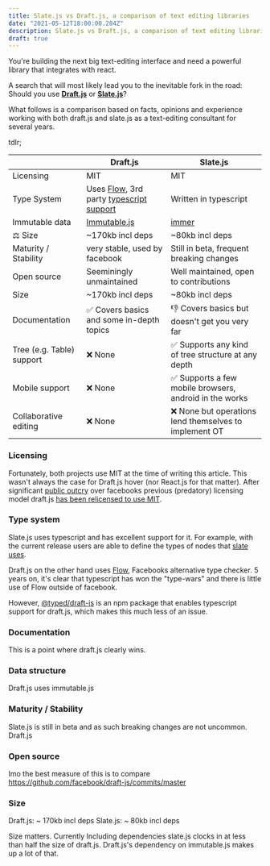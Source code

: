 ```yaml
---
title: Slate.js vs Draft.js, a comparison of text editing libraries
date: "2021-05-12T18:00:00.284Z"
description: Slate.js vs Draft.js, a comparison of text editing libraries
draft: true
---
```


You're building the next big text-editing interface and need a powerful library that integrates with react.

A search that will most likely lead you to the inevitable fork in the road: Should you use [__Draft.js__](https://draftjs.org/) or [__Slate.js__](https://www.slatejs.org/)?

What follows is a comparison based on facts, opinions and experience working with both draft.js and slate.js as a text-editing consultant for several years.

tdlr;

|                           | Draft.js                                      | Slate.js                                                   |
| --                        | --                                            |  --                                                        |
| Licensing                 | MIT                                           | MIT                                                        |
| Type System               | Uses [Flow], 3rd party [typescript support]   | Written in typescript                                      |
| Immutable data            | [Immutable.js]                                | [immer]                                                    |
| ⚖️ Size                    | ~170kb incl deps                              | ~80kb incl deps                                            |
| Maturity / Stability      | very stable, used by facebook                 |  Still in beta, frequent breaking changes                  |
| Open source               | Seeminingly unmaintained                      | Well maintained, open to contributions                     |
| Size                      | ~170kb incl deps                              | ~80kb incl deps                                            |
| Documentation             | ✅ Covers basics and some in-depth topics     | 👎 Covers basics but doesn't get you very far               |
| Tree (e.g. Table) support | ❌ None                                       | ✅ Supports any kind of tree structure at any depth         |
| Mobile support            | ❌ None                                       | ✅ Supports a few mobile browsers, android in the works     |
| Collaborative editing     | ❌ None                                       | ❌ None but operations lend themselves to implement OT      |

### Licensing

Fortunately, both projects use MIT at the time of writing this article. This wasn't always the case for Draft.js hover (nor React.js for that matter). After significant [public outcry] over facebooks previous (predatory) licensing model draft.js [has been relicensed to use MIT](https://github.com/facebook/draft-js/pull/1967).

### Type system

Slate.js uses typescript and has excellent support for it. For example, with the current release users are able to define the types of nodes that [slate uses](https://docs.slatejs.org/concepts/12-typescript#defining-editor-element-and-text-types).

Draft.js on the other hand uses [Flow], Facebooks alternative type checker. 5 years on, it's clear that typescript has won the "type-wars" and there is little use of Flow outside of facebook.

However, [@typed/draft-js] is an npm package that enables typescript support for draft.js, which makes this much less of an issue.

### Documentation

This is a point where draft.js clearly wins. 

### Data structure

Draft.js uses immutable.js

### Maturity / Stability

Slate.js is still in beta and as such breaking changes are not uncommon.
Draft.js


### Open source

Imo the best measure of this is to compare https://github.com/facebook/draft-js/commits/master

### Size

Draft.js: ~ 170kb incl deps
Slate.js: ~ 80kb incl deps

Size matters. Currently Including dependencies slate.js clocks in at less than half the size of draft.js. Draft.js's dependency on immutable.js makes up a lot of that.




[Flow]: https://flow.org
[typescript support]: https://www.npmjs.com/package/@types/draft-js
[Immutable.js]: https://immutable-js.github.io/immutable-js/
[immer]: https://github.com/immerjs/immer
[public outcry]: https://www.freecodecamp.org/news/facebook-just-changed-the-license-on-react-heres-a-2-minute-explanation-why-5878478913b2/
[@typed/draft-js]: https://github.com/DefinitelyTyped/DefinitelyTyped/tree/master/types/draft-js